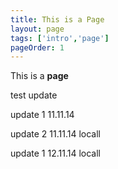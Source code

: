 ```yaml
---
title: This is a Page
layout: page
tags: ['intro','page']
pageOrder: 1
---
```

This is a **page**

test update

update 1 11.11.14

update 2 11.11.14 locall

update 1 12.11.14 locall
